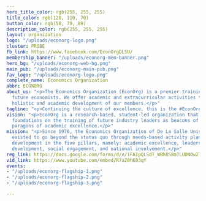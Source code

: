 ```yaml
---
hero_title_color: rgb(255, 255, 255)
title_color: rgb(128, 110, 70)
button_color: rgb(58, 79, 89)
description_color: rgb(255, 255, 255)
layout: organization
logo: "/uploads/econorg-logo.png"
cluster: PROBE
fb_link: https://www.facebook.com/EconOrgDLSU/
membership_banner: "/uploads/econorg-mem-banner.png"
hero_bg: "/uploads/econorg-web-bg.png"
main_pub: "/uploads/econorg-main-pub.png"
fav_logo: "/uploads/econorg-logo.png"
complete_name: Economics Organization
abbr: ECONORG
about_us: "<p>The Economics Organization (EconOrg) is a premier training ground for
  future economists. We offer academic and extracurricular activities to aid in the
  holistic and academic development of our members.</p>"
tagline: "<p>Continuing the culture of excellence, this is the #EconOrgLegacy.</p>"
vision: "<p>EconOrg is a research-based, student-led organization that aims to lay
  foundations on the training of future industry leaders as beacons of service and
  paragons of academic excellence.</p>"
mission: "<p>Since 1976, the Economics Organization of De La Salle University has
  existed to go beyond the status quo through needs-based activity planning. To instill
  development in the five pillars, namely: academic excellence, leadership, holistic
  development, social engagement, and national involvement.</p>"
reg_link: https://docs.google.com/forms/d/e/1FAIpQLSdT_WBhBS8m7LUDNDw2lM1dfd3mcnVkE3Sm862plQ2e8_yFaQ/viewform
vid_link: https://www.youtube.com/embed/R7aZ0hK03qY
events:
- "/uploads/econorg-flagship-1.png"
- "/uploads/econorg-flagship-2.png"
- "/uploads/econorg-flagship-3.png"

---
```


